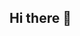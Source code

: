 ## Hi there 👋

<!--
**Jackcuii/Jackcuii** is a ✨ _special_ ✨ repository because its `README.md` (this file) appears on your GitHub profile.

Welcome!

Please learn about me more on my homepage [https://jackcuii.github.io/](https://jackcuii.github.io/)!
